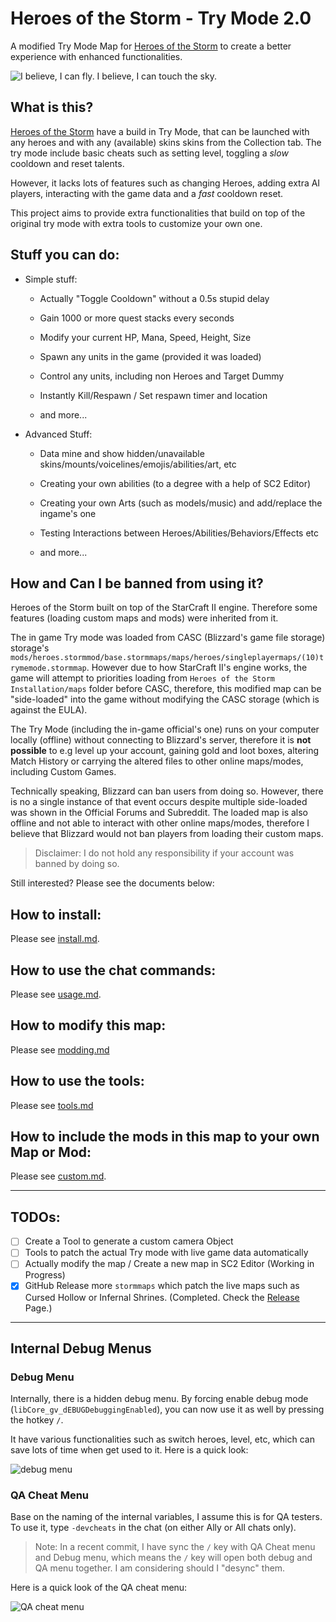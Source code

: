 # Heroes of the Storm - Try Mode 2.0
A modified Try Mode Map for [Heroes of the Storm](https://heroesofthestorm.com/) to create a better experience with enhanced functionalities.

![I believe, I can fly. I believe, I can touch the sky.](https://thumbs.gfycat.com/AntiqueFrighteningComet-size_restricted.gif)

## What is this?

[Heroes of the Storm](https://heroesofthestorm.com/) have a build in Try Mode, that can be launched with any heroes and with any (available) skins skins from the Collection tab. The try mode include basic cheats such as setting level, toggling a *slow* cooldown and reset talents.

However, it lacks lots of features such as changing Heroes, adding extra AI players, interacting with the game data and a *fast* cooldown reset.

This project aims to provide extra functionalities that build on top of the original try mode with extra tools to customize your own one.

## Stuff you can do:

- Simple stuff:

  - Actually "Toggle Cooldown" without a 0.5s stupid delay

  - Gain 1000 or more quest stacks every seconds

  - Modify your current HP, Mana, Speed, Height, Size

  - Spawn any units in the game (provided it was loaded)

  - Control any units, including non Heroes and Target Dummy

  - Instantly Kill/Respawn / Set respawn timer and location

  - and more...

- Advanced Stuff:

  - Data mine and show hidden/unavailable skins/mounts/voicelines/emojis/abilities/art, etc

  - Creating your own abilities (to a degree with a help of SC2 Editor)

  - Creating your own Arts (such as models/music) and add/replace the ingame's one

  - Testing Interactions between Heroes/Abilities/Behaviors/Effects etc

  - and more...



## How and Can I be banned from using it?

Heroes of the Storm built on top of the StarCraft II engine. Therefore some features (loading custom maps and mods) were inherited from it.

The in game Try mode was loaded from CASC (Blizzard's game file storage) storage's `mods/heroes.stormmod/base.stormmaps/maps/heroes/singleplayermaps/(10)trymemode.stormmap`. However due to how StarCraft II's engine works, the game will attempt to priorities loading from `Heroes of the Storm Installation/maps` folder before CASC, therefore, this modified map can be "side-loaded" into the game without modifying the CASC storage (which is against the EULA).

The Try Mode (including the in-game official's one) runs on your computer locally (offline) without connecting to Blizzard's server, therefore it is **not possible** to e.g level up your account, gaining gold and loot boxes, altering Match History or carrying the altered files to other online maps/modes, including Custom Games.

Technically speaking, Blizzard can ban users from doing so. However, there is no a single instance of that event occurs despite multiple side-loaded was shown in the Official Forums and Subreddit. The loaded map is also offline and not able to interact with other online maps/modes, therefore I believe that Blizzard would not ban players from loading their custom maps.

> Disclaimer: I do not hold any responsibility if your account was banned by doing so.

Still interested? Please see the documents below:

## How to install:

Please see [install.md](install.md).

## How to use the chat commands:

Please see [usage.md](usage.md).

## How to modify this map:

Please see [modding.md](modding.md)

## How to use the tools:

Please see [tools.md](tools.md)

## How to include the mods in this map to your own Map or Mod:

Please see [custom.md](custom.md).

---

## TODOs:

- [ ]  Create a Tool to generate a custom camera Object
- [ ]  Tools to patch the actual Try mode with live game data automatically
- [ ]  Actually modify the map / Create a new map in SC2 Editor (Working in Progress)
- [x]  GitHub Release more `stormmaps` which patch the live maps such as Cursed Hollow or Infernal Shrines. (Completed. Check the [Release](https://github.com/jamiephan/HeroesOfTheStorm_TryMode2.0/releases) Page.)

---

## Internal Debug Menus

### Debug Menu

Internally, there is a hidden debug menu. By forcing enable debug mode (`libCore_gv_dEBUGDebuggingEnabled`), you can now use it as well by pressing the hotkey `/`.

It have various functionalities such as switch heroes, level, etc, which can save lots of time when get used to it. Here is a quick look:

![debug menu](https://i.imgur.com/gPI9we8.png)

### QA Cheat Menu

Base on the naming of the internal variables, I assume this is for QA testers. To use it, type `-devcheats` in the chat (on either Ally or All chats only).

>Note: In a recent commit, I have sync the `/` key with QA Cheat menu and Debug menu, which means the `/` key will open both debug and QA menu together. I am considering should I "desync" them.

Here is a quick look of the QA cheat menu:

![QA cheat menu](https://i.imgur.com/lrg8G3M.png)

